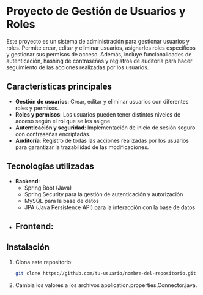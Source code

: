 # Proyecto de Gestión de Usuarios y Roles

Este proyecto es un sistema de administración para gestionar usuarios y roles. Permite crear, editar y eliminar usuarios, asignarles roles específicos y gestionar sus permisos de acceso. Además, incluye funcionalidades de autenticación, hashing de contraseñas y registros de auditoría para hacer seguimiento de las acciones realizadas por los usuarios.

## Características principales

- **Gestión de usuarios**: Crear, editar y eliminar usuarios con diferentes roles y permisos.
- **Roles y permisos**: Los usuarios pueden tener distintos niveles de acceso según el rol que se les asigne.
- **Autenticación y seguridad**: Implementación de inicio de sesión seguro con contraseñas encriptadas.
- **Auditoría**: Registro de todas las acciones realizadas por los usuarios para garantizar la trazabilidad de las modificaciones.

## Tecnologías utilizadas

- **Backend**: 
  - Spring Boot (Java)
  - Spring Security para la gestión de autenticación y autorización
  - MySQL para la base de datos
  - JPA (Java Persistence API) para la interacción con la base de datos
- **Frontend**: 
  - 
  
## Instalación

1. Clona este repositorio:

   ```bash
   git clone https://github.com/tu-usuario/nombre-del-repositorio.git
2. Cambia los valores a los archivos application.properties,Connector.java.
   
